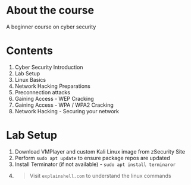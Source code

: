 # About the course
A beginner course on cyber security

# Contents
1. Cyber Security Introduction
2. Lab Setup
3. Linux Basics
4. Network Hacking Preparations
5. Preconnection attacks
6. Gaining Access - WEP Cracking
7. Gaining Access - WPA / WPA2 Cracking
8. Network Hacking - Securing your network


# Lab Setup
1. Download VMPlayer and custom Kali Linux image from zSecurity Site
2. Perform `sudo apt update` to ensure package repos are updated
3. Install Terminator (if not available) - `sudo apt install terminaror`
4. > Visit `explainshell.com` to understand the linux commands 